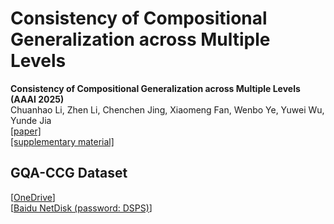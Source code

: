 # Consistency of Compositional Generalization across Multiple Levels
**Consistency of Compositional Generalization across Multiple Levels (AAAI 2025)**  
Chuanhao Li, Zhen Li, Chenchen Jing, Xiaomeng Fan, Wenbo Ye, Yuwei Wu, Yunde Jia  
[[paper]](https://arxiv.org/abs/2412.13636)  
[[supplementary material]]()

## GQA-CCG Dataset
[[OneDrive]()]  
[[Baidu NetDisk (password: DSPS)]()]
